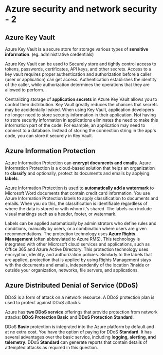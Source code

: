 # Azure security and network security - 2
## Azure Key Vault
Azure Key Vault is a secure store for storage various types of **sensitive information**. (eg. administrative credentials)

Azure Key Vault can be used to Securely store and tightly control access to tokens, passwords, certificates, API keys, and other secrets.
Access to a key vault requires proper authentication and authorization before a caller (user or application) can get access. Authentication establishes the identity of the caller, while authorization determines the operations that they are allowed to perform.

Centralizing storage of **application secrets** in Azure Key Vault allows you to control their distribution. Key Vault greatly reduces the chances that secrets may be accidentally leaked. When using Key Vault, application developers no longer need to store security information in their application. Not having to store security information in applications eliminates the need to make this information part of the code. For example, an application may need to connect to a database. Instead of storing the connection string in the app's code, you can store it securely in Key Vault.

## Azure Information Protection
Azure Information Protection can **encrypt documents and emails**. Azure Information Protection is a cloud-based solution that helps an organization to **classify** and optionally, protect its documents and emails by applying **labels**. 

Azure Information Protection is used to **automatically add a watermark** to Microsoft Word documents that contain credit card information.
You use Azure Information Protection labels to apply classification to documents and emails. When you do this, the classification is identifiable regardless of where the data is stored or with whom it's shared. The labels can include visual markings such as a header, footer, or watermark.

Labels can be applied automatically by administrators who define rules and conditions, manually by users, or a combination where users are given recommendations.
The protection technology uses **Azure Rights Management** (often abbreviated to Azure RMS). This technology is integrated with other Microsoft cloud services and applications, such as Office 365 and Azure Active Directory.
This protection technology uses encryption, identity, and authorization policies. Similarly to the labels that are applied, protection that is applied by using Rights Management stays with the documents and emails, independently of the location ?inside or outside your organization, networks, file servers, and applications.

## Azure Distributed Denial of Service (DDoS)
DDoS is a form of attack on a network resource. A DDoS protection plan is used to protect against DDoS attacks. 

Azure has **two DDoS service** offerings that provide protection from network attacks: **DDoS Protection Basic** and **DDoS Protection Standard**. 

DDoS **Basic** protection is integrated into the Azure platform by default and at no extra cost.
You have the option of paying for DDoS **Standard**. It has several advantages over the basic service, including **logging, alerting, and telemetry**. DDoS **Standard** can generate reports that contain details of attempted attacks as required in this question.